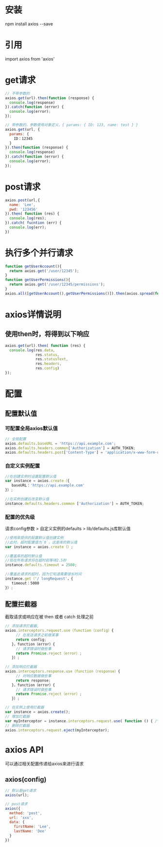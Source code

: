 # 安装
npm install axios  --save

# 引用
import axios from 'axios'

# get请求
```js
// 不带参数的
axios.get(url).then(function (response) {
  console.log(response)
}).catch(function (error) {
  console.log(error);
});

// 带参数的，参数使用对象定义，{ params: { ID: 123, name: test } }
axios.get(url, {
  params: {
    ID：12345
  }
}).then(function (response) {
  console.log(response)
}).catch(function (error) {
  console.log(error);
});
```

# post请求
```js
axios.post(url,{
  name: 'Lee',
  pwd: '123456'
}).then( function (res) {
  console.log(res);
}).catch( fucntion (err) {
  console.log(err);
})
```

# 执行多个并行请求
```js
function getUserAccount(){
  return axios.get('/user/12345');
}
function getUserPermissions(){
  return axios.get('/user/12345/permissions');
}
axios.all([getUserAccount(),getUserPermissions()]).then(axios.spread(function (acct,perms)))
```

# axios详情说明

## 使用then时，将得到以下响应
```js
axios.get(url).then( function (res) {
  console.log(res.data,
              res.status,
              res.statusText,
              res.headers,
              res.config)
});
```


# 配置
## 配置默认值
### 可配置全局axios默认值
```js
// 全局配置
axios.defaults.baseURL = 'https://api.example.com';
axios.defaults.headers.common['Authorization'] = AUTH_TOKEN;
axios.defaults.headers.post['Content-Type'] = 'application/x-www-form-urlencoded';
```

### 自定义实例配置
```js
//在创建实例时设置配置默认值
var instance = axios.create（{
   baseURL：'https://api.example.com'
}）;
 
//在实例创建后改变默认值
instance.defaults.headers.common ['Authorization'] = AUTH_TOKEN;
```

### 配置的优先级
请求config参数 > 自定义实例的defaults > lib/defaults.js库默认值
```js
//使用库提供的配置默认值创建实例
//此时，超时配置值为`0`，这是库的默认值
var instance = axios.create（）;
 
//覆盖库的超时默认值
//现在所有请求将在超时前等待2.5秒
instance.defaults.timeout = 2500;
 
//覆盖此请求的超时，因为它知道需要很长时间
instance.get（'/ longRequest'，{
   timeout：5000
}）;
```

## 配置拦截器
截取请求或响应在被 then 或者 catch 处理之前
```js
// 添加请求拦截器,
axios.interceptors.request.use（function（config）{
     // 在发送请求之前做某事
     return config;
   }，function（error）{
     // 请求错误时做些事
     return Promise.reject（error）;
   }）;
 
// 添加响应拦截器
axios.interceptors.response.use（function（response）{
     // 对响应数据做些事
     return response;
   }，function（error）{
     // 请求错误时做些事
     return Promise.reject（error）;
   }）;

// 在实例上使用拦截器
var instance = axios.create();
// 增加拦截器
var myInterceptor = instance.interceptors.request.use( function () { /*...*/ })
// 删除拦截器
axios.interceptors.request.eject(myInterceptor);
```

# axios API
可以通过相关配置传递给axios来进行请求

## axios(config)
```js
// 默认是get请求
axios(url);

// post请求
axios({
  method: 'post',
  url: 'xxx',
  data: {
    firstName: 'Lee',
    lastName: 'Dee'
  }
})
```
